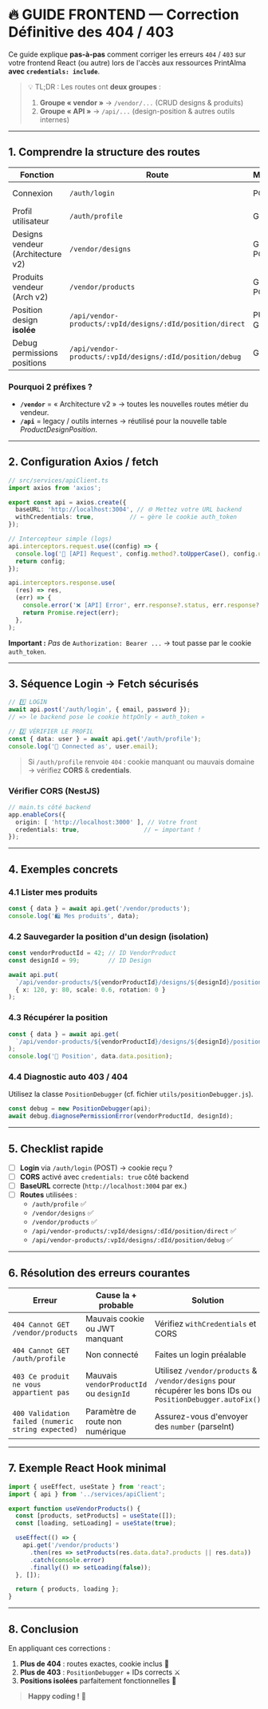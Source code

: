 # 🔥 GUIDE FRONTEND — Correction Définitive des 404 / 403

Ce guide explique **pas-à-pas** comment corriger les erreurs `404` / `403` sur votre frontend React (ou autre) lors de l'accès aux ressources PrintAlma **avec `credentials: include`**.

> 💡 TL;DR : Les routes ont **deux groupes** :
> 1. **Groupe « vendor »** → `/vendor/...` (CRUD designs & produits)
> 2. **Groupe « API »** → `/api/...` (design-position & autres outils internes)

---

## 1. Comprendre la structure des routes

| Fonction | Route | Méthode | Auth | Notes |
|----------|-------|---------|------|-------|
| Connexion | `/auth/login` | POST | public | Renvoie cookie **`auth_token`** (httpOnly) |
| Profil utilisateur | `/auth/profile` | GET | cookie | Utilisé pour savoir si l'utilisateur est connecté |
| Designs vendeur (Architecture v2) | `/vendor/designs` | GET / POST | cookie | CRUD des designs « bruts » |
| Produits vendeur (Arch v2) | `/vendor/products` | GET / POST | cookie | CRUD des produits liés aux designs |
| Position design **isolée** | `/api/vendor-products/:vpId/designs/:dId/position/direct` | PUT / GET | cookie | Sauvegarde/récupération de la position |
| Debug permissions positions | `/api/vendor-products/:vpId/designs/:dId/position/debug` | GET | cookie | Retourne un diagnostic complet |

### Pourquoi 2 préfixes ?

* **`/vendor`** = « Architecture v2 » → toutes les nouvelles routes métier du vendeur.
* **`/api`** = legacy / outils internes → réutilisé pour la nouvelle table *ProductDesignPosition*.

---

## 2. Configuration Axios / fetch

```ts
// src/services/apiClient.ts
import axios from 'axios';

export const api = axios.create({
  baseURL: 'http://localhost:3004', // 🌐 Mettez votre URL backend
  withCredentials: true,          // ← gère le cookie auth_token
});

// Intercepteur simple (logs)
api.interceptors.request.use((config) => {
  console.log('🚀 [API] Request', config.method?.toUpperCase(), config.url);
  return config;
});

api.interceptors.response.use(
  (res) => res,
  (err) => {
    console.error('❌ [API] Error', err.response?.status, err.response?.data || err.message);
    return Promise.reject(err);
  },
);
```

**Important :** *Pas* de `Authorization: Bearer ...` → tout passe par le cookie `auth_token`.

---

## 3. Séquence Login → Fetch sécurisés

```ts
// 1️⃣ LOGIN
await api.post('/auth/login', { email, password });
// => le backend pose le cookie httpOnly « auth_token »

// 2️⃣ VÉRIFIER LE PROFIL
const { data: user } = await api.get('/auth/profile');
console.log('👤 Connected as', user.email);
```

> Si `/auth/profile` renvoie `404` : cookie manquant ou mauvais domaine → vérifiez **CORS** & **credentials**.

### Vérifier CORS (NestJS)
```ts
// main.ts côté backend
app.enableCors({
  origin: [ 'http://localhost:3000' ], // Votre front
  credentials: true,                  // ← important !
});
```

---

## 4. Exemples concrets

### 4.1 Lister mes produits
```ts
const { data } = await api.get('/vendor/products');
console.log('🛍️ Mes produits', data);
```

### 4.2 Sauvegarder la position d'un design (isolation)
```ts
const vendorProductId = 42; // ID VendorProduct
const designId = 99;        // ID Design

await api.put(
  `/api/vendor-products/${vendorProductId}/designs/${designId}/position/direct`,
  { x: 120, y: 80, scale: 0.6, rotation: 0 }
);
```

### 4.3 Récupérer la position
```ts
const { data } = await api.get(
  `/api/vendor-products/${vendorProductId}/designs/${designId}/position/direct`
);
console.log('📍 Position', data.data.position);
```

### 4.4 Diagnostic auto 403 / 404
Utilisez la classe `PositionDebugger` (cf. fichier `utils/positionDebugger.js`).

```ts
const debug = new PositionDebugger(api);
await debug.diagnosePermissionError(vendorProductId, designId);
```

---

## 5. Checklist rapide

- [ ] **Login** via `/auth/login` (POST) → cookie reçu ?
- [ ] **CORS** activé avec `credentials: true` côté backend
- [ ] **BaseURL** correcte (`http://localhost:3004` par ex.)
- [ ] **Routes** utilisées :
  - `/auth/profile` ✅
  - `/vendor/designs` ✅
  - `/vendor/products` ✅
  - `/api/vendor-products/:vpId/designs/:dId/position/direct` ✅
  - `/api/vendor-products/:vpId/designs/:dId/position/debug` ✅

---

## 6. Résolution des erreurs courantes

| Erreur | Cause la + probable | Solution |
|--------|---------------------|----------|
| `404 Cannot GET /vendor/products` | Mauvais cookie ou JWT manquant | Vérifiez `withCredentials` et CORS |
| `404 Cannot GET /auth/profile` | Non connecté | Faites un login préalable |
| `403 Ce produit ne vous appartient pas` | Mauvais `vendorProductId` ou `designId` | Utilisez `/vendor/products` & `/vendor/designs` pour récupérer les bons IDs ou `PositionDebugger.autoFix()` |
| `400 Validation failed (numeric string expected)` | Paramètre de route non numérique | Assurez-vous d'envoyer des `number` (parseInt) |

---

## 7. Exemple React Hook minimal

```ts
import { useEffect, useState } from 'react';
import { api } from '../services/apiClient';

export function useVendorProducts() {
  const [products, setProducts] = useState([]);
  const [loading, setLoading] = useState(true);

  useEffect(() => {
    api.get('/vendor/products')
      .then(res => setProducts(res.data.data?.products || res.data))
      .catch(console.error)
      .finally(() => setLoading(false));
  }, []);

  return { products, loading };
}
```

---

## 8. Conclusion

En appliquant ces corrections :

1. **Plus de 404** : routes exactes, cookie inclus 🙌
2. **Plus de 403** : `PositionDebugger` + IDs corrects ⚔️
3. **Positions isolées** parfaitement fonctionnelles 🎯

> **Happy coding !** 🥳 
 
 
 
 